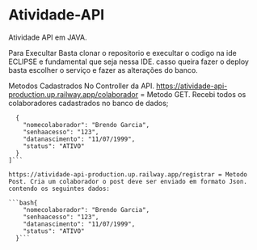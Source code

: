 # Atividade-API
Atividade API em JAVA. 


Para Execultar Basta clonar o repositorio e execultar o codigo na ide ECLIPSE e fundamental que seja nessa IDE. casso queira fazer o deploy basta escolher o serviço e fazer as alterações do banco.

Metodos Cadastrados No Controller da API.
https://atividade-api-production.up.railway.app/colaborador = Metodo GET. Recebi todos os colaboradores cadastrados no banco de dados;

```bash[
  {
    "nomecolaborador": "Brendo Garcia",
    "senhaacesso": "123",
    "datanascimento": "11/07/1999",
    "status": "ATIVO"
  }
]```

https://atividade-api-production.up.railway.app/registrar = Metodo Post. Cria um colaborador o post deve ser enviado em formato Json. contendo os seguintes dados:

```bash{
    "nomecolaborador": "Brendo Garcia",
    "senhaacesso": "123",
    "datanascimento": "11/07/1999",
    "status": "ATIVO"
  }```
